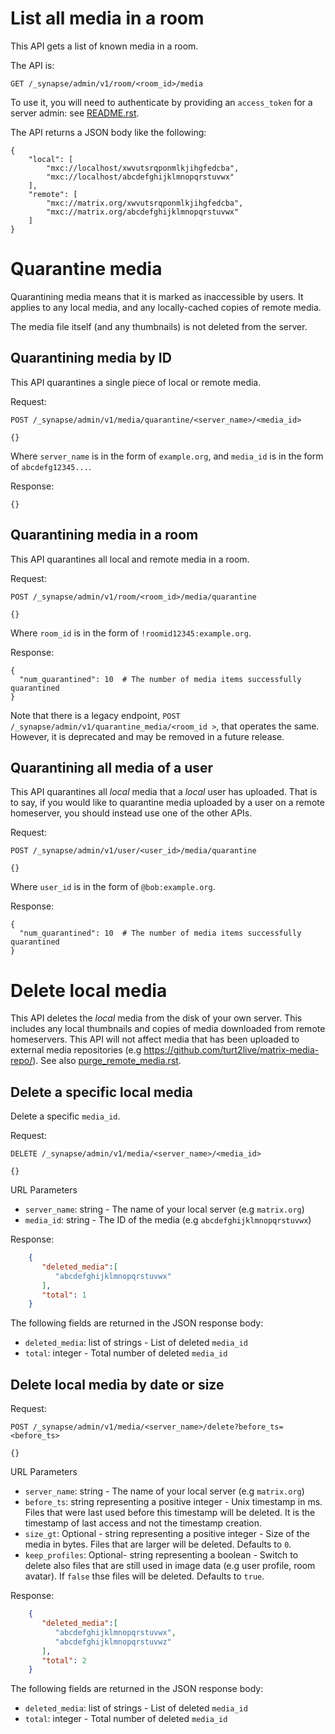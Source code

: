# List all media in a room

This API gets a list of known media in a room.

The API is:
```
GET /_synapse/admin/v1/room/<room_id>/media
```
To use it, you will need to authenticate by providing an `access_token` for a
server admin: see [README.rst](README.rst).

The API returns a JSON body like the following:
```
{
    "local": [
        "mxc://localhost/xwvutsrqponmlkjihgfedcba",
        "mxc://localhost/abcdefghijklmnopqrstuvwx"
    ],
    "remote": [
        "mxc://matrix.org/xwvutsrqponmlkjihgfedcba",
        "mxc://matrix.org/abcdefghijklmnopqrstuvwx"
    ]
}
```

# Quarantine media

Quarantining media means that it is marked as inaccessible by users. It applies
to any local media, and any locally-cached copies of remote media.

The media file itself (and any thumbnails) is not deleted from the server.

## Quarantining media by ID

This API quarantines a single piece of local or remote media.

Request:

```
POST /_synapse/admin/v1/media/quarantine/<server_name>/<media_id>

{}
```

Where `server_name` is in the form of `example.org`, and `media_id` is in the
form of `abcdefg12345...`.

Response:

```
{}
```

## Quarantining media in a room

This API quarantines all local and remote media in a room.

Request:

```
POST /_synapse/admin/v1/room/<room_id>/media/quarantine

{}
```

Where `room_id` is in the form of `!roomid12345:example.org`.

Response:

```
{
  "num_quarantined": 10  # The number of media items successfully quarantined
}
```

Note that there is a legacy endpoint, `POST
/_synapse/admin/v1/quarantine_media/<room_id >`, that operates the same.
However, it is deprecated and may be removed in a future release.

## Quarantining all media of a user

This API quarantines all *local* media that a *local* user has uploaded. That is to say, if
you would like to quarantine media uploaded by a user on a remote homeserver, you should
instead use one of the other APIs.

Request:

```
POST /_synapse/admin/v1/user/<user_id>/media/quarantine

{}
```

Where `user_id` is in the form of `@bob:example.org`.

Response:

```
{
  "num_quarantined": 10  # The number of media items successfully quarantined
}
```

# Delete local media
This API deletes the *local* media from the disk of your own server.
This includes any local thumbnails and copies of media downloaded from
remote homeservers.
This API will not affect media that has been uploaded to external
media repositories (e.g https://github.com/turt2live/matrix-media-repo/).
See also [purge_remote_media.rst](purge_remote_media.rst).

## Delete a specific local media
Delete a specific ``media_id``.

Request:

```
DELETE /_synapse/admin/v1/media/<server_name>/<media_id>

{}
```

URL Parameters

* ``server_name``: string - The name of your local server (e.g ``matrix.org``)
* ``media_id``: string - The ID of the media (e.g ``abcdefghijklmnopqrstuvwx``)

Response:

```json
    {
       "deleted_media":[
          "abcdefghijklmnopqrstuvwx"
       ],
       "total": 1
    }
```

The following fields are returned in the JSON response body:

* ``deleted_media``: list of strings - List of deleted ``media_id``
* ``total``: integer - Total number of deleted ``media_id``

## Delete local media by date or size

Request:

```
POST /_synapse/admin/v1/media/<server_name>/delete?before_ts=<before_ts>

{}
```

URL Parameters

* ``server_name``: string - The name of your local server (e.g ``matrix.org``)
* ``before_ts``: string representing a positive integer - Unix timestamp in ms.
Files that were last used before this timestamp will be deleted. It is the timestamp of
last access and not the timestamp creation. 
* ``size_gt``: Optional - string representing a positive integer - Size of the media in bytes.
Files that are larger will be deleted. Defaults to ``0``.
* ``keep_profiles``: Optional- string representing a boolean - Switch to delete also files
that are still used in image data (e.g user profile, room avatar).
If ``false`` thse files will be deleted. Defaults to ``true``.

Response:

```json
    {
       "deleted_media":[
          "abcdefghijklmnopqrstuvwx",
          "abcdefghijklmnopqrstuvwz"
       ],
       "total": 2
    }
```

The following fields are returned in the JSON response body:

* ``deleted_media``: list of strings - List of deleted ``media_id``
* ``total``: integer - Total number of deleted ``media_id``
